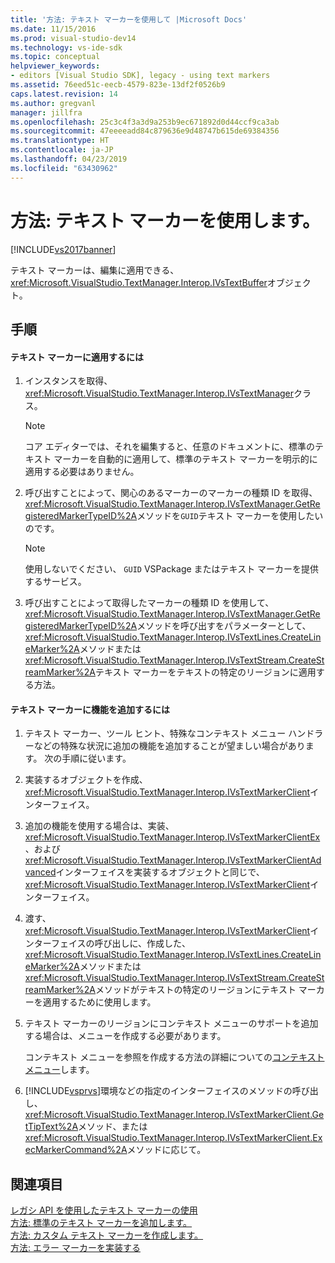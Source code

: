 ```yaml
---
title: '方法: テキスト マーカーを使用して |Microsoft Docs'
ms.date: 11/15/2016
ms.prod: visual-studio-dev14
ms.technology: vs-ide-sdk
ms.topic: conceptual
helpviewer_keywords:
- editors [Visual Studio SDK], legacy - using text markers
ms.assetid: 76eed51c-eecb-4579-823e-13df2f0526b9
caps.latest.revision: 14
ms.author: gregvanl
manager: jillfra
ms.openlocfilehash: 25c3c4f3a3d9a253b9ec671892d0d44ccf9ca3ab
ms.sourcegitcommit: 47eeeeadd84c879636e9d48747b615de69384356
ms.translationtype: HT
ms.contentlocale: ja-JP
ms.lasthandoff: 04/23/2019
ms.locfileid: "63430962"
---
```

# <a name="how-to-use-text-markers"></a>方法: テキスト マーカーを使用します。
[!INCLUDE[vs2017banner](../includes/vs2017banner.md)]

テキスト マーカーは、編集に適用できる、<xref:Microsoft.VisualStudio.TextManager.Interop.IVsTextBuffer>オブジェクト。  
  
## <a name="procedures"></a>手順  
  
#### <a name="to-apply-text-markers"></a>テキスト マーカーに適用するには  
  
1. インスタンスを取得、<xref:Microsoft.VisualStudio.TextManager.Interop.IVsTextManager>クラス。  
  
    > [!NOTE]
    > コア エディターでは、それを編集すると、任意のドキュメントに、標準のテキスト マーカーを自動的に適用して、標準のテキスト マーカーを明示的に適用する必要はありません。  
  
2. 呼び出すことによって、関心のあるマーカーのマーカーの種類 ID を取得、<xref:Microsoft.VisualStudio.TextManager.Interop.IVsTextManager.GetRegisteredMarkerTypeID%2A>メソッドを`GUID`テキスト マーカーを使用したいのです。  
  
    > [!NOTE]
    > 使用しないでください、 `GUID` VSPackage またはテキスト マーカーを提供するサービス。  
  
3. 呼び出すことによって取得したマーカーの種類 ID を使用して、<xref:Microsoft.VisualStudio.TextManager.Interop.IVsTextManager.GetRegisteredMarkerTypeID%2A>メソッドを呼び出すをパラメーターとして、<xref:Microsoft.VisualStudio.TextManager.Interop.IVsTextLines.CreateLineMarker%2A>メソッドまたは<xref:Microsoft.VisualStudio.TextManager.Interop.IVsTextStream.CreateStreamMarker%2A>テキスト マーカーをテキストの特定のリージョンに適用する方法。  
  
#### <a name="to-add-features-to-text-markers"></a>テキスト マーカーに機能を追加するには  
  
1. テキスト マーカー、ツール ヒント、特殊なコンテキスト メニュー ハンドラーなどの特殊な状況に追加の機能を追加することが望ましい場合があります。 次の手順に従います。  
  
2. 実装するオブジェクトを作成、<xref:Microsoft.VisualStudio.TextManager.Interop.IVsTextMarkerClient>インターフェイス。  
  
3. 追加の機能を使用する場合は、実装、 <xref:Microsoft.VisualStudio.TextManager.Interop.IVsTextMarkerClientEx>、および<xref:Microsoft.VisualStudio.TextManager.Interop.IVsTextMarkerClientAdvanced>インターフェイスを実装するオブジェクトと同じで、<xref:Microsoft.VisualStudio.TextManager.Interop.IVsTextMarkerClient>インターフェイス。  
  
4. 渡す、<xref:Microsoft.VisualStudio.TextManager.Interop.IVsTextMarkerClient>インターフェイスの呼び出しに、作成した、<xref:Microsoft.VisualStudio.TextManager.Interop.IVsTextLines.CreateLineMarker%2A>メソッドまたは<xref:Microsoft.VisualStudio.TextManager.Interop.IVsTextStream.CreateStreamMarker%2A>メソッドがテキストの特定のリージョンにテキスト マーカーを適用するために使用します。  
  
5. テキスト マーカーのリージョンにコンテキスト メニューのサポートを追加する場合は、メニューを作成する必要があります。  
  
     コンテキスト メニューを参照を作成する方法の詳細についての[コンテキスト メニュー](../extensibility/context-menus.md)します。  
  
6. [!INCLUDE[vsprvs](../includes/vsprvs-md.md)]環境などの指定のインターフェイスのメソッドの呼び出し、<xref:Microsoft.VisualStudio.TextManager.Interop.IVsTextMarkerClient.GetTipText%2A>メソッド、または<xref:Microsoft.VisualStudio.TextManager.Interop.IVsTextMarkerClient.ExecMarkerCommand%2A>メソッドに応じて。  
  
## <a name="see-also"></a>関連項目  
 [レガシ API を使用したテキスト マーカーの使用](../extensibility/using-text-markers-with-the-legacy-api.md)   
 [方法: 標準のテキスト マーカーを追加します。](../extensibility/how-to-add-standard-text-markers.md)   
 [方法: カスタム テキスト マーカーを作成します。](../extensibility/how-to-create-custom-text-markers.md)   
 [方法: エラー マーカーを実装する](../extensibility/how-to-implement-error-markers.md)
